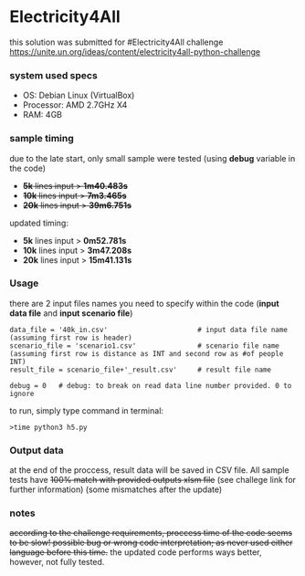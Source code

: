 # Electricity4All
this solution was submitted for #Electricity4All challenge https://unite.un.org/ideas/content/electricity4all-python-challenge

### system used specs
* OS: Debian Linux (VirtualBox)
* Processor: AMD 2.7GHz X4
* RAM: 4GB

### sample timing
due to the late start, only small sample were tested (using **debug** variable in the code)
* ~~**5k** lines input > **1m40.483s**~~
* ~~**10k** lines input > **7m3.465s**~~
* ~~**20k** lines input > **39m6.751s**~~

updated timing:
* **5k** lines input > **0m52.781s**
* **10k** lines input > **3m47.208s**
* **20k** lines input > **15m41.131s**

### Usage
there are 2 input files names you need to specify within the code (**input data file** and **input scenario file**)
```
data_file = '40k_in.csv'                      # input data file name (assuming first row is header)
scenario_file = 'scenario1.csv'               # scenario file name (assuming first row is distance as INT and second row as #of people INT)
result_file = scenario_file+'_result.csv'     # result file name

debug = 0   # debug: to break on read data line number provided. 0 to ignore
```

to run, simply type command in terminal:
```
>time python3 h5.py
```

### Output data
at the end of the proccess, result data will be saved in CSV file. All sample tests have ~~100% match with provided outputs xlsm file~~ (see challege link for further information) (some mismatches after the update)

### notes
~~according to the challenge requirements, proccess time of the code seems to be slow! possible bug or wrong code interpretation; as never used either language before this time.~~
the updated code performs ways better, however, not fully tested.
